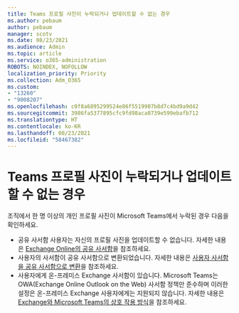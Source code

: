 ```yaml
---
title: Teams 프로필 사진이 누락되거나 업데이트할 수 없는 경우
ms.author: pebaum
author: pebaum
manager: scotv
ms.date: 08/23/2021
ms.audience: Admin
ms.topic: article
ms.service: o365-administration
ROBOTS: NOINDEX, NOFOLLOW
localization_priority: Priority
ms.collection: Adm_O365
ms.custom:
- "13260"
- "9008207"
ms.openlocfilehash: c0f8a6895299524e86f5519907b8d7c4bd9a9d42
ms.sourcegitcommit: 3986fa5377895cfc9fd98aca0739e599ebafb712
ms.translationtype: HT
ms.contentlocale: ko-KR
ms.lasthandoff: 08/23/2021
ms.locfileid: "58467382"
---
```

# <a name="teams-profile-photo-is-missing-or-cant-be-updated"></a>Teams 프로필 사진이 누락되거나 업데이트할 수 없는 경우

조직에서 한 명 이상의 개인 프로필 사진이 Microsoft Teams에서 누락된 경우 다음을 확인하세요. 

- 공유 사서함 사용자는 자신의 프로필 사진을 업데이트할 수 없습니다. 자세한 내용은 [Exchange Online의 공유 사서함](https://docs.microsoft.com/exchange/collaboration-exo/shared-mailboxes)을 참조하세요. 
- 사용자의 사서함이 공유 사서함으로 변환되었습니다. 자세한 내용은 [사용자 사서함을 공유 사서함으로 변환](https://docs.microsoft.com/microsoft-365/admin/email/convert-user-mailbox-to-shared-mailbox)을 참조하세요. 
- 사용자에게 온-프레미스 Exchange 사서함이 있습니다. Microsoft Teams는 OWA(Exchange Online Outlook on the Web) 사서함 정책만 준수하며 이러한 설정은 온-프레미스 Exchange 사용자에게는 지원되지 않습니다. 자세한 내용은 [Exchange와 Microsoft Teams의 상호 작용 방식](https://docs.microsoft.com/MicrosoftTeams/exchange-teams-interact)을 참조하세요. 